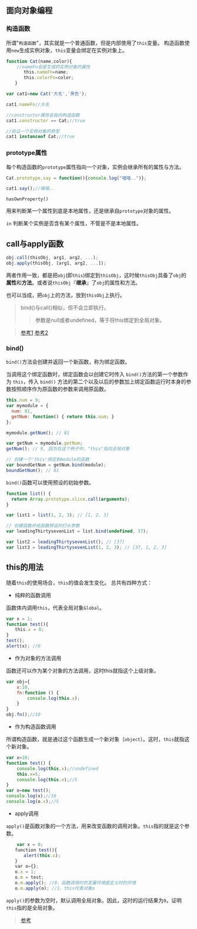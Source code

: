 
## 面向对象编程

### 构造函数

所谓"`构造函数`"，其实就是一个普通函数，但是内部使用了`this`变量。
构造函数使用`new`生成实例对象，`this`变量会绑定在实例对象上。

```js
function Cat(name,color){
    //nameFn会是生成的实例对象的属性
　　　　this.nameFn=name;
　　　　this.colorFn=color;
　　}

var cat1=new Cat('大毛','黑色');

cat1.nameFn//大毛

//constructor属性会指向构造函数
cat1.constructor == Cat;//true

//验证一个实例对象的原型
cat1 instanceof Cat;//true
```

###  prototype属性

每个构造函数的`prototype`属性指向一个对象，实例会继承所有的属性与方法。

```js
Cat.prototype.say = function(){console.log("喵喵..")};

cat1.say();//喵喵..
```

`hasOwnProperty()`

用来判断某一个属性到底是本地属性，还是继承自`prototype`对象的属性。

`in`
判断某个实例是否含有某个属性，不管是不是本地属性。


## call与apply函数

```js
obj.call(thisObj, arg1, arg2, ...);
obj.apply(thisObj, [arg1, arg2, ...]);
```

两者作用一致，都是把`obj`(即`this`)绑定到`thisObj`，这时候`thisObj`具备了`obj`的**属性**和**方法**。或者说`thisObj`『**继承**』了`obj`的属性和方法。

也可以当成，把`obj`上的方法，放到`thisObj`上执行。

>bind()与call()相似，但不会立即执行。
>>参数是null或者undefined，等于将this绑定到全局对象。

>[参考1](http://www.ruanyifeng.com/blog/2010/05/object-oriented_javascript_encapsulation.html)
>[参考2](http://www.ruanyifeng.com/blog/2011/06/designing_ideas_of_inheritance_mechanism_in_javascript.html)

### bind()

`bind()`方法会创建并返回一个新函数，称为绑定函数。

当调用这个绑定函数时，绑定函数会以创建它时传入 `bind()`方法的第一个参数作为 `this`，传入 `bind()` 方法的第二个以及以后的参数加上绑定函数运行时本身的参数按照顺序作为原函数的参数来调用原函数。

```js
this.num = 9;  
var mymodule = {  
  num: 81,
  getNum: function() { return this.num; }
};

mymodule.getNum(); // 81

var getNum = mymodule.getNum;  
getNum(); // 9, 因为在这个例子中，"this"指向全局对象

// 创建一个'this'绑定到module的函数
var boundGetNum = getNum.bind(module);  
boundGetNum(); // 81  
```

`bind()`函数可以使用预设的初始参数。

```js
function list() {
  return Array.prototype.slice.call(arguments);
}

var list1 = list(1, 2, 3); // [1, 2, 3]

// 创建函数并给函数预设的打头参数
var leadingThirtysevenList = list.bind(undefined, 37);

var list2 = leadingThirtysevenList(); // [37]
var list3 = leadingThirtysevenList(1, 2, 3); // [37, 1, 2, 3]
```

## this的用法

随着`this`的使用场合，`this`的值会发生变化。
总共有四种方式：

 - 纯粹的函数调用

函数体内调用`this`，代表全局对象`Global`。

```js
var x = 1;
function test(){
　　this.x = 0;
}
test();
alert(x); //0
```

 - 作为对象的方法调用

函数还可以作为某个对象的方法调用，这时this就指这个上级对象。

```js
var obj={
	x:10,
	fn:function () {
		console.log(this.x);
	}
}
obj.fn();//10
```

 - 作为构造函数调用

所谓构造函数，就是通过这个函数生成一个新对象（`object`）。这时，`this`就指这个新对象。

```js
var x=10;
function test() {
	console.log(this.x);//undefined
	this.x=5;
	console.log(this.x);//5
}
var o=new test();
console.log(x);//10
console.log(o.x);//5
```

 - apply调用

`apply()`是函数对象的一个方法，用来改变函数的调用对象。`this`指的就是这个参数。

```js
	var x = 0;
　　function test(){
　　　　alert(this.x);
　　}
　　var o={};
　　o.x = 1;
　　o.m = test;
　　o.m.apply(); //0，函数调用时的变量环境是定义时的环境
　　o.m.apply(o); //1，this代表对象o
```
`apply()`的参数为空时，默认调用全局对象。因此，这时的运行结果为`0`，证明`this`指的是全局对象。


>[参考](http://www.ruanyifeng.com/blog/2010/04/using_this_keyword_in_javascript.html)